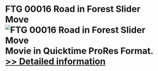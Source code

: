 # FTG 00016 Road in Forest Slider Move<br />![FTG 00016 Road in Forest Slider Move](https://mycommerce.akamaized.net/api/pimages/P300617856/BIG/300617856.JPG)<br />Movie in Quicktime ProRes Format.<br />[>> Detailed information](https://secure.shareit.com/shareit/product.html?productid=300617856&affiliateid=200057808)